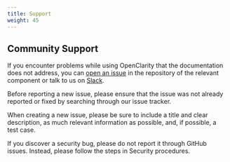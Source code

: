 ```yaml
---
title: Support
weight: 45
---
```


## Community Support

If you encounter problems while using OpenClarity that the documentation does not address, you can [open an issue](https://github.com/openclarity/) in the repository of the relevant component or talk to us on [Slack](https://outshift.slack.com/messages/vmclarity).

Before reporting a new issue, please ensure that the issue was not already reported or fixed by searching through our issue tracker.

When creating a new issue, please be sure to include a title and clear description, as much relevant information as possible, and, if possible, a test case.

If you discover a security bug, please do not report it through GitHub issues. Instead, please follow the steps in Security procedures.
